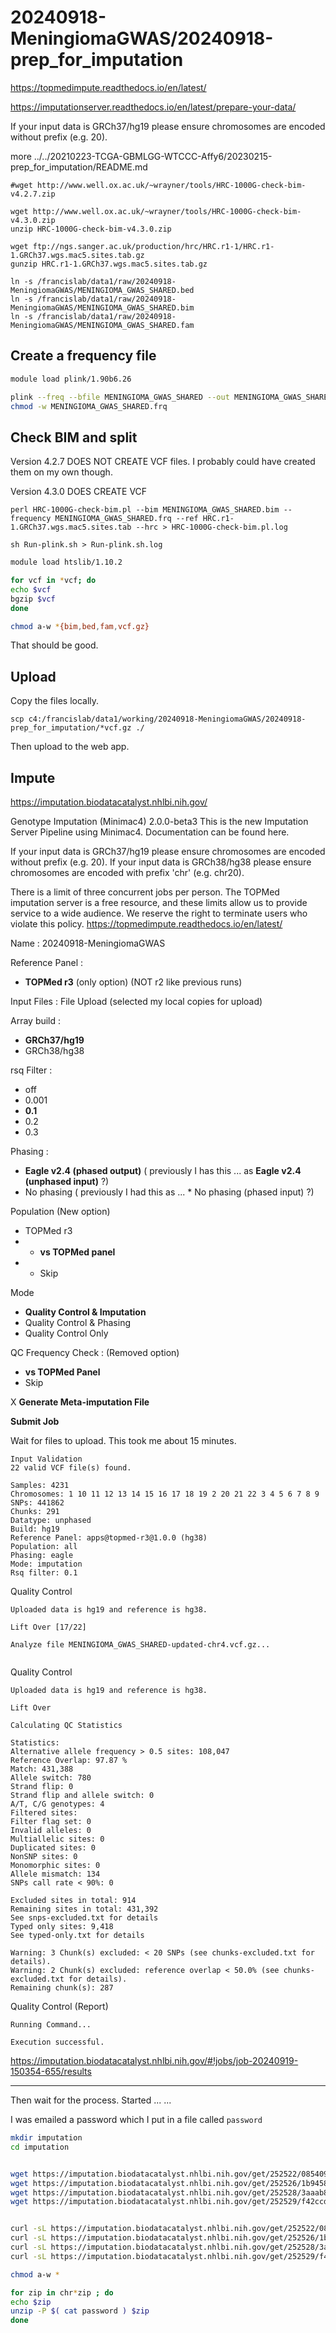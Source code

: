 
#	20240918-MeningiomaGWAS/20240918-prep_for_imputation


https://topmedimpute.readthedocs.io/en/latest/

https://imputationserver.readthedocs.io/en/latest/prepare-your-data/


If your input data is GRCh37/hg19 please ensure chromosomes are encoded without prefix (e.g. 20).


more ../../20210223-TCGA-GBMLGG-WTCCC-Affy6/20230215-prep_for_imputation/README.md 


```
#wget http://www.well.ox.ac.uk/~wrayner/tools/HRC-1000G-check-bim-v4.2.7.zip

wget http://www.well.ox.ac.uk/~wrayner/tools/HRC-1000G-check-bim-v4.3.0.zip
unzip HRC-1000G-check-bim-v4.3.0.zip

wget ftp://ngs.sanger.ac.uk/production/hrc/HRC.r1-1/HRC.r1-1.GRCh37.wgs.mac5.sites.tab.gz
gunzip HRC.r1-1.GRCh37.wgs.mac5.sites.tab.gz
```




```
ln -s /francislab/data1/raw/20240918-MeningiomaGWAS/MENINGIOMA_GWAS_SHARED.bed
ln -s /francislab/data1/raw/20240918-MeningiomaGWAS/MENINGIOMA_GWAS_SHARED.bim
ln -s /francislab/data1/raw/20240918-MeningiomaGWAS/MENINGIOMA_GWAS_SHARED.fam
```


##	Create a frequency file

```BASH
module load plink/1.90b6.26

plink --freq --bfile MENINGIOMA_GWAS_SHARED --out MENINGIOMA_GWAS_SHARED > plink.create_frequency_file.log
chmod -w MENINGIOMA_GWAS_SHARED.frq
```

##	Check BIM and split

Version 4.2.7 DOES NOT CREATE VCF files. I probably could have created them on my own though.

Version 4.3.0 DOES CREATE VCF

```
perl HRC-1000G-check-bim.pl --bim MENINGIOMA_GWAS_SHARED.bim --frequency MENINGIOMA_GWAS_SHARED.frq --ref HRC.r1-1.GRCh37.wgs.mac5.sites.tab --hrc > HRC-1000G-check-bim.pl.log
```

```
sh Run-plink.sh > Run-plink.sh.log
```






```BASH
module load htslib/1.10.2

for vcf in *vcf; do
echo $vcf
bgzip $vcf
done

chmod a-w *{bim,bed,fam,vcf.gz}
```

That should be good.





##	Upload

Copy the files locally.
```
scp c4:/francislab/data1/working/20240918-MeningiomaGWAS/20240918-prep_for_imputation/*vcf.gz ./
```

Then upload to the web app.






##	Impute

https://imputation.biodatacatalyst.nhlbi.nih.gov/



Genotype Imputation (Minimac4) 2.0.0-beta3
This is the new Imputation Server Pipeline using Minimac4. Documentation can be found here.

If your input data is GRCh37/hg19 please ensure chromosomes are encoded without prefix (e.g. 20).
If your input data is GRCh38/hg38 please ensure chromosomes are encoded with prefix 'chr' (e.g. chr20).

There is a limit of three concurrent jobs per person. The TOPMed imputation server is a free resource, and these limits allow us to provide service to a wide audience. We reserve the right to terminate users who violate this policy.      https://topmedimpute.readthedocs.io/en/latest/





Name : 20240918-MeningiomaGWAS

Reference Panel : 
* **TOPMed r3** (only option)  (NOT r2 like previous runs)

Input Files : File Upload (selected my local copies for upload)

Array build : 
* **GRCh37/hg19**
* GRCh38/hg38

rsq Filter : 
* off
* 0.001
* **0.1**
* 0.2
* 0.3

Phasing : 
* **Eagle v2.4 (phased output)** ( previously I has this ... as **Eagle v2.4 (unphased input)** ?)
* No phasing ( previously I had this as ... * No phasing (phased input) ?)


Population (New option)
* TOPMed r3
* * **vs TOPMed panel**
* * Skip


Mode
* **Quality Control & Imputation**
* Quality Control & Phasing
* Quality Control Only



QC Frequency Check :  (Removed option)
* **vs TOPMed Panel**
* Skip



X **Generate Meta-imputation File**


**Submit Job**


Wait for files to upload.  This took me about 15 minutes.


```
Input Validation
22 valid VCF file(s) found.

Samples: 4231
Chromosomes: 1 10 11 12 13 14 15 16 17 18 19 2 20 21 22 3 4 5 6 7 8 9
SNPs: 441862
Chunks: 291
Datatype: unphased
Build: hg19
Reference Panel: apps@topmed-r3@1.0.0 (hg38)
Population: all
Phasing: eagle
Mode: imputation
Rsq filter: 0.1

```

Quality Control

```
Uploaded data is hg19 and reference is hg38.

Lift Over [17/22]

Analyze file MENINGIOMA_GWAS_SHARED-updated-chr4.vcf.gz...


```

Quality Control
```
Uploaded data is hg19 and reference is hg38.
```

```
Lift Over
```

```
Calculating QC Statistics
```

```
Statistics:
Alternative allele frequency > 0.5 sites: 108,047
Reference Overlap: 97.87 %
Match: 431,388
Allele switch: 780
Strand flip: 0
Strand flip and allele switch: 0
A/T, C/G genotypes: 4
Filtered sites:
Filter flag set: 0
Invalid alleles: 0
Multiallelic sites: 0
Duplicated sites: 0
NonSNP sites: 0
Monomorphic sites: 0
Allele mismatch: 134
SNPs call rate < 90%: 0
```

```
Excluded sites in total: 914
Remaining sites in total: 431,392
See snps-excluded.txt for details
Typed only sites: 9,418
See typed-only.txt for details

Warning: 3 Chunk(s) excluded: < 20 SNPs (see chunks-excluded.txt for details).
Warning: 2 Chunk(s) excluded: reference overlap < 50.0% (see chunks-excluded.txt for details).
Remaining chunk(s): 287
```


Quality Control (Report)
```
Running Command...

Execution successful.

```



https://imputation.biodatacatalyst.nhlbi.nih.gov/#!jobs/job-20240919-150354-655/results


---





Then wait for the process. Started ...
...


I was emailed a password which I put in a file called `password`

```BASH
mkdir imputation
cd imputation


wget https://imputation.biodatacatalyst.nhlbi.nih.gov/get/252522/085409efc0892e98d3fcc413e994e7a07c2733c44cd78135338878b2c3c00ef8
wget https://imputation.biodatacatalyst.nhlbi.nih.gov/get/252526/1b9458a179ac90808e6f9c22ee92a7e3729cb841c7eabdd98cee4cac123468a9
wget https://imputation.biodatacatalyst.nhlbi.nih.gov/get/252528/3aaab82245adcdd73eb57f697ba6a5e8dded3c9885d6bcfec33960cccf67d392
wget https://imputation.biodatacatalyst.nhlbi.nih.gov/get/252529/f42ccda4a2eba4f60d3f1c102c63dbec4c28ab6415ba1a14c24e9ecf9581fea8


curl -sL https://imputation.biodatacatalyst.nhlbi.nih.gov/get/252522/085409efc0892e98d3fcc413e994e7a07c2733c44cd78135338878b2c3c00ef8 | bash
curl -sL https://imputation.biodatacatalyst.nhlbi.nih.gov/get/252526/1b9458a179ac90808e6f9c22ee92a7e3729cb841c7eabdd98cee4cac123468a9 | bash
curl -sL https://imputation.biodatacatalyst.nhlbi.nih.gov/get/252528/3aaab82245adcdd73eb57f697ba6a5e8dded3c9885d6bcfec33960cccf67d392 | bash
curl -sL https://imputation.biodatacatalyst.nhlbi.nih.gov/get/252529/f42ccda4a2eba4f60d3f1c102c63dbec4c28ab6415ba1a14c24e9ecf9581fea8 | bash

chmod a-w *

for zip in chr*zip ; do
echo $zip
unzip -P $( cat password ) $zip
done
```


